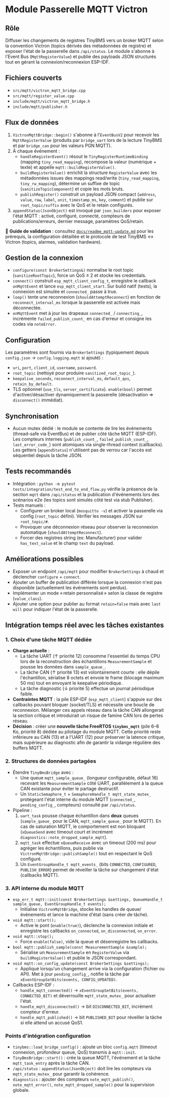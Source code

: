 # Module Passerelle MQTT Victron

## Rôle
Diffuser les changements de registres TinyBMS vers un broker MQTT selon la convention Victron (topics dérivés des métadonnées de registre) et exposer l'état de la passerelle dans `/api/status`. Le module s'abonne à l'Event Bus (`MqttRegisterValue`) et publie des payloads JSON structurés tout en gérant la connexion/reconnexion ESP-IDF.

## Fichiers couverts
- `src/mqtt/victron_mqtt_bridge.cpp`
- `src/mqtt/register_value.cpp`
- `include/mqtt/victron_mqtt_bridge.h`
- `include/mqtt/publisher.h`

## Flux de données
1. `VictronMqttBridge::begin()` s'abonne à l'`EventBusV2` pour recevoir les `MqttRegisterValue` (produits par `bridge_uart` lors de la lecture TinyBMS et par `bridge_can` pour les valeurs PGN MQTT).
2. À chaque événement :
   - `handleRegisterEvent()` résout le `TinyRegisterRuntimeBinding` (mapping `tiny_read_mapping`), recompose la valeur (numérique + texte) et appelle `mqtt::buildRegisterValue()`.
   - `buildRegisterValue()` enrichit la structure `RegisterValue` avec les métadonnées issues des mappings read/write (`tiny_read_mapping`, `tiny_rw_mapping`), détermine un suffixe de topic (`sanitizeTopicComponent`) et copie les mots bruts.
   - `publishRegister()` construit un payload JSON compact (`address`, `value`, `raw`, `label`, `unit`, `timestamp_ms`, `key`, `comment`) et publie sur `root_topic/suffix` avec le QoS et le retain configurés.
3. `appendStatus(JsonObject)` est invoqué par `json_builders` pour exposer l'état MQTT : activé, configuré, connecté, compteurs de publications/erreurs, dernier message, paramètres QoS/retain.

📘 **Guide de validation** : consultez [`docs/readme_mqtt-update.md`](readme_mqtt-update.md) pour les prérequis, la configuration détaillée et le protocole de test TinyBMS ↔ Victron (topics, alarmes, validation hardware).

## Gestion de la connexion
- `configure(const BrokerSettings&)` normalise le root topic (`sanitizeRootTopic`), force un QoS ≤ 2 et stocke les credentials.
- `connect()` construit `esp_mqtt_client_config_t`, enregistre le callback `onMqttEvent` et lance `esp_mqtt_client_start`. Sur build natif (tests), la connexion est simulée et `connected_` passe à true.
- `loop()` tente une reconnexion (`shouldAttemptReconnect`) en fonction de `reconnect_interval_ms` lorsque la passerelle est activée mais déconnectée.
- `onMqttEvent` met à jour les drapeaux `connected_` / `connecting_`, incrémente `failed_publish_count_` en cas d'erreur et consigne les codes via `noteError`.

## Configuration
Les paramètres sont fournis via `BrokerSettings` (typiquement depuis `config.json` → `config.logging.mqtt` si ajouté) :
- `uri`, `port`, `client_id`, `username`, `password`.
- `root_topic` (nettoyé pour produire `sanitized_root_topic_`).
- `keepalive_seconds`, `reconnect_interval_ms`, `default_qos`, `retain_by_default`.
- TLS optionnel (`use_tls`, `server_certificate`).
`enable(bool)` permet d'activer/désactiver dynamiquement la passerelle (désactivation ⇒ `disconnect()` immédiat).

## Synchronisation
- Aucun mutex dédié : le module se contente de lire les événements (thread-safe via EventBus) et de publier côté tâche MQTT (ESP-IDF). Les compteurs internes (`publish_count_`, `failed_publish_count_`, `last_error_code_`) sont atomiques via single-thread context (callbacks). Les getters (`appendStatus`) n'utilisent pas de verrou car l'accès est séquentiel depuis la tâche JSON.

## Tests recommandés
- Intégration : `python -m pytest tests/integration/test_end_to_end_flow.py` vérifie la présence de la section `mqtt` dans `/api/status` et la publication d'événements lors des scénarios e2e (les topics sont simulés côté test via stub Publisher).
- Tests manuels :
  - Configurer un broker local (`mosquitto -v`) et activer la passerelle via config (`root_topic` défini). Vérifier les messages JSON sur `root_topic/#`.
  - Provoquer une déconnexion réseau pour observer la reconnexion automatique (`shouldAttemptReconnect`).
  - Forcer des registres string (ex: Manufacturer) pour valider `has_text_value` et le champ `text` du payload.

## Améliorations possibles
- Exposer un endpoint `/api/mqtt` pour modifier `BrokerSettings` à chaud et déclencher `configure` + `connect`.
- Ajouter un buffer de publication différée lorsque la connexion n'est pas disponible (actuellement les événements sont perdus).
- Implémenter un mode « retain personnalisé » selon la classe de registre (`value_class`).
- Ajouter une option pour publier au format `retain=false` mais avec `last will` pour indiquer l'état de la passerelle.

## Intégration temps réel avec les tâches existantes

### 1. Choix d'une tâche MQTT dédiée
- **Charge actuelle** :
  - La tâche UART (↑ priorité 12) consomme l'essentiel du temps CPU lors de la reconstruction des échantillons `MeasurementSample` et pousse les données dans `sample_queue_`.
  - La tâche CAN (↑ priorité 13) est volontairement courte : elle dépile l'échantillon, sérialise 8 octets et envoie le frame (blocage maximum 50 ms) tout en envoyant le keepalive périodique.
  - La tâche diagnostic (↓ priorité 5) effectue un journal périodique faible.
- **Contraintes MQTT** : la pile ESP-IDF (`esp_mqtt_client`) s'appuie sur des callbacks pouvant bloquer (socket/TLS) et nécessite une boucle de reconnexion. Mélanger ces appels réseau dans la tâche CAN allongerait la section critique et introduirait un risque de famine CAN lors de pertes réseau.
- **Décision** : créer une **nouvelle tâche FreeRTOS `tinybms_mqtt`** (pile 6–8 Ko, priorité 8) dédiée au pilotage du module MQTT. Cette priorité reste inférieure au CAN (13) et à l'UART (12) pour préserver la latence critique, mais supérieure au diagnostic afin de garantir la vidange régulière des buffers MQTT.

### 2. Structures de données partagées
- Étendre `TinyBmsBridge` avec :
  - Une queue `mqtt_sample_queue_` (longueur configurable, défaut 16) recevant les `MeasurementSample` côté UART, parallèlement à la queue CAN existante pour éviter le partage destructif.
  - Un `StaticSemaphore_t` + `SemaphoreHandle_t mqtt_state_mutex_` protégeant l'état interne du module MQTT (`connected_`, `pending_config_`, compteurs) consulté par `/api/status`.
- Pipeline :
  1. `uart_task` pousse chaque échantillon dans **deux** queues (`sample_queue_` pour le CAN, `mqtt_sample_queue_` pour le MQTT). En cas de saturation MQTT, le comportement est non bloquant (`xQueueSend` avec timeout court et incrément `diagnostics::note_dropped_sample_mqtt`).
  2. `mqtt_task` effectue `xQueueReceive` avec un timeout (200 ms) pour agréger les échantillons, puis publie via `VictronMqttBridge::publishSample()` tout en respectant le QoS configuré.
  3. Un `EventGroupHandle_t mqtt_events_` (bits `CONNECTED`, `CONFIGURED`, `PUBLISH_ERROR`) permet de réveiller la tâche sur changement d'état (callbacks MQTT).

### 3. API interne du module MQTT
- `esp_err_t mqtt::init(const BrokerSettings &settings, QueueHandle_t sample_queue, EventGroupHandle_t events);`
  - Initialise `VictronMqttBridge`, stocke les handles de queue/événements et lance la machine d'état (sans créer de tâche).
- `void mqtt::start();`
  - Active le pont (`enable(true)`), déclenche la connexion initiale et enregistre les callbacks `on_connected`, `on_disconnected`, `on_error`.
- `void mqtt::stop();`
  - Force `enable(false)`, vide la queue et désenregistre les callbacks.
- `bool mqtt::publish_sample(const MeasurementSample &sample);`
  - Sérialise un `MeasurementSample` en `RegisterValue` via `buildRegisterValue()` et publie le JSON correspondant.
- `void mqtt::on_config_update(const BrokerSettings &settings);`
  - Appliqué lorsqu'un changement arrive via la configuration (fichier ou API). Met à jour `pending_config_`, notifie la tâche par `xEventGroupSetBits(events, CONFIG_UPDATED)`.
- Callbacks ESP-IDF :
  - `handle_mqtt_connected()` → `xEventGroupSetBits(events, CONNECTED_BIT)` et déverrouille `mqtt_state_mutex_` pour actualiser l'état.
  - `handle_mqtt_disconnected()` → bit `DISCONNECTED_BIT`, incrément compteur d'erreur.
  - `handle_mqtt_published()` → bit `PUBLISHED_BIT` pour réveiller la tâche si elle attend un accusé QoS1.

### Points d'intégration configuration
- `tinybms::load_bridge_config()` : ajoute un bloc `config.mqtt` (timeout connexion, profondeur queue, QoS) transmis à `mqtt::init`.
- `TinyBmsBridge::start()` : crée la queue MQTT, l'événement et la tâche `mqtt_task_entry` après la tâche CAN.
- `/api/status` : `appendStatus(JsonObject)` doit lire les compteurs via `mqtt_state_mutex_` pour garantir la cohérence.
- `diagnostics` : ajouter des compteurs `note_mqtt_publish()`, `note_mqtt_error()`, `note_mqtt_dropped_sample()` pour la supervision globale.
